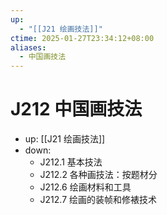 ```yaml
---
up:
  - "[[J21 绘画技法]]"
ctime: 2025-01-27T23:34:12+08:00
aliases:
  - 中国画技法
---
```


# J212 中国画技法

- up: [[J21 绘画技法]]
- down:	
	- J212.1 基本技法
	- J212.2 各种画技法：按题材分
	- J212.6 绘画材料和工具
	- J212.7 绘画的装帧和修裱技术
	
